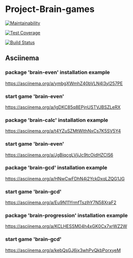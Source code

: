 # Project-Brain-games

[![Maintainability](https://api.codeclimate.com/v1/badges/74b9427209d2c8900a55/maintainability)](https://codeclimate.com/github/Maxdmtrev/project-lvl1-s352/maintainability)

[![Test Coverage](https://api.codeclimate.com/v1/badges/74b9427209d2c8900a55/test_coverage)](https://codeclimate.com/github/Maxdmtrev/project-lvl1-s352/test_coverage)

[![Build Status](https://travis-ci.org/Maxdmtrev/project-lvl1-s352.svg?branch=master)](https://travis-ci.org/Maxdmtrev/project-lvl1-s352)

## Asciinema

### package 'brain-even' installation example
https://asciinema.org/a/ymbgXWmhZ40bVLN4l3yl257PE

### start game 'brain-even'
https://asciinema.org/a/lgDKC85q8EPjnUSTVJBSZLeRX

### package 'brain-calc' installation example
https://asciinema.org/a/t4YZuSZMtWIthNxCs7K5SV5Y4

### start game 'brain-even'
https://asciinema.org/a/JgBiqcgLVjiJc9tcOidHZCIS6

### package 'brain-gcd' installation example
https://asciinema.org/a/HNwCwFDhN4j2YckDxqLZQG1JG

### start game 'brain-gcd'
https://asciinema.org/a/Eu9N11YrmfTszlhY7N58XraF2

### package 'brain-progression' installation example
https://asciinema.org/a/KCLHESSM04h4xGK0Cx7xrWZ2W

### start game 'brain-gcd'
https://asciinema.org/a/kebQsGJ6jx3whPvQkbPorxyeM

